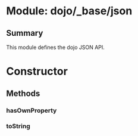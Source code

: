 # Module: dojo/_base/json

## Summary

This module defines the dojo JSON API.
# Constructor

## Methods

### hasOwnProperty


### toString


